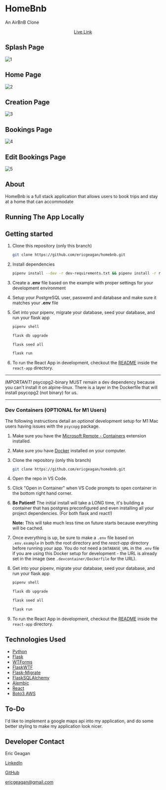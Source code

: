 # HomeBnb
An AirBnB Clone

<p align=center><a href='https://aa-homebnb.herokuapp.com/'>Live Link</a></p>

## Splash Page
![1](https://user-images.githubusercontent.com/55807053/179463274-6afb1506-d2f4-4c08-953a-75f8dc55bfb2.jpg)

## Home Page
![2](https://user-images.githubusercontent.com/55807053/179463347-95083190-5bf5-45f8-905f-adbb974b4311.jpg)

## Creation Page
![3](https://user-images.githubusercontent.com/55807053/179463461-4c18a5fd-111d-43b6-97a9-e76cef2dc3aa.png)

## Bookings Page
![4](https://user-images.githubusercontent.com/55807053/179463516-a0304c90-bda8-4ce0-b0c4-185de96cfad8.png)

## Edit Bookings Page
![5](https://user-images.githubusercontent.com/55807053/179463588-9bc898a1-326b-4cbd-b9ff-2b220c9b6159.png)

## About
HomeBnb is a full stack application that allows users to book trips and stay at a home
that can accommodate

## Running The App Locally
## Getting started

1. Clone this repository (only this branch)

   ```bash
   git clone https://github.com/ericgeagan/homebnb.git
   ```

2. Install dependencies

      ```bash
      pipenv install --dev -r dev-requirements.txt && pipenv install -r requirements.txt
      ```

3. Create a **.env** file based on the example with proper settings for your
   development environment
4. Setup your PostgreSQL user, password and database and make sure it matches your **.env** file

5. Get into your pipenv, migrate your database, seed your database, and run your flask app

   ```bash
   pipenv shell
   ```

   ```bash
   flask db upgrade
   ```

   ```bash
   flask seed all
   ```

   ```bash
   flask run
   ```

6. To run the React App in development, checkout the [README](./react-app/README.md) inside the `react-app` directory.

***

*IMPORTANT!*
   psycopg2-binary MUST remain a dev dependency because you can't install it on alpine-linux.
   There is a layer in the Dockerfile that will install psycopg2 (not binary) for us.
***

### Dev Containers (OPTIONAL for M1 Users)

The following instructions detail an *optional* development setup for M1 Mac users having issues with the `psycopg` package.

1. Make sure you have the [Microsoft Remote - Containers](https://marketplace.visualstudio.com/items?itemName=ms-vscode-remote.remote-containers) extension installed.
2. Make sure you have [Docker](https://www.docker.com/products/docker-desktop/) installed on your computer.
3. Clone the repository (only this branch)

   ```bash
   git clone https://github.com/ericgeagan/homebnb.git
   ```

4. Open the repo in VS Code.
5. Click "Open in Container" when VS Code prompts to open container in the bottom right hand corner.
6. **Be Patient!** The initial install will take a LONG time, it's building a container that has postgres preconfigured and even installing all your project dependencies. (For both flask and react!)

   **Note:** This will take much less time on future starts because everything will be cached.

7. Once everything is up, be sure to make a `.env` file based on `.env.example` in both the root directory and the *react-app* directory before running your app. You do not need a `DATABASE_URL` in the `.env` file if you are using this Docker setup for development - the URL is already set in the image (see `.devcontainer/Dockerfile` for the URL).

8. Get into your pipenv, migrate your database, seed your database, and run your flask app

   ```bash
   pipenv shell
   ```

   ```bash
   flask db upgrade
   ```

   ```bash
   flask seed all
   ```

   ```bash
   flask run
   ```

9. To run the React App in development, checkout the [README](./react-app/README.md) inside the `react-app` directory.

## Technologies Used

* [Python](https://docs.python.org/3/index.html)
* [Flask](https://flask.palletsprojects.com/en/1.1.x/)
* [WTForms](https://wtforms.readthedocs.io/en/2.3.x/)
* [FlaskWTF](https://flask-wtf.readthedocs.io/en/stable/)
* [Flask-Migrate](https://flask-migrate.readthedocs.io/en/latest/)
* [FlaskSQLAlchemy](https://flask-sqlalchemy.palletsprojects.com/en/2.x/)
* [Alembic](https://alembic.sqlalchemy.org/en/latest/)
* [React](https://reactjs.org/docs/getting-started.html)
* [Boto3 AWS](https://github.com/boto/boto3)

## To-Do

I'd like to implement a google maps api into my application, and do some better styling to make my application look nicer.

## Developer Contact

Eric Geagan

[LinkedIn](https://www.linkedin.com/in/eric-geagan-462323195/)

[GitHub](https://github.com/ericgeagan)

ericgeagan@gmail.com
